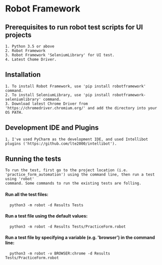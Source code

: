 # Robot Framework

  ## Prerequisites to run robot test scripts for UI projects
    
    1. Python 3.5 or above
    2. Robot Framework
    3. Robot Framework 'SeleniumLibrary' for UI test.
    4. Latest Chome Driver.
   
  ## Installation
    
    1. To install Robot Framework, use 'pip install robotframework' command.
    2. To install SeleniumLibrary, use 'pip install robotframework-seleniumlibrary' command.
    3. Download latest Chrome Driver from 'https://chromedriver.chromium.org/' and add the directory into your OS PATH.
    
  ## Development IDE and Plugins
  
    1. I've used PyCharm as the development IDE, and used Intellibot plugins ('https://github.com/lte2000/intellibot').
    
  ## Running the tests
    
    To run the test, first go to the project location (i.e. 'practice_form_automation') using the command line, then run a test using 'robot'
    command. Some commands to run the existing tests are folling.
    
  #### Run all the test files:
    
      python3 -m robot -d Results Tests
  
  #### Run a test file using the default values:
    
      python3 -m robot -d Results Tests/PracticeForm.robot
      
  #### Run a test file by specifying a variable (e.g. 'browser') in the command line:
  
      python3 -m robot -v BROWSER:chrome -d Results Tests/PracticeForm.robot




